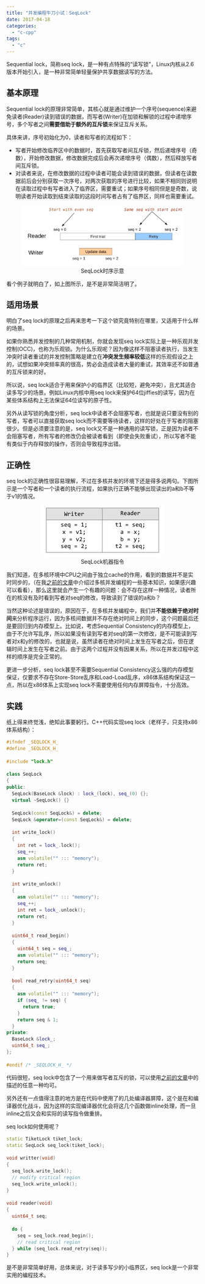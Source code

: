 ```yaml
---
title: "并发编程牛刀小试：SeqLock"
date: 2017-04-18
categories: 
  - "c-cpp"
tags: 
  - "c"
---
```


Sequential lock，简称seq lock，是一种有点特殊的“读写锁”，Linux内核从2.6版本开始引入，是一种非常简单轻量保护共享数据读写的方法。

## 基本原理


Sequential lock的原理非常简单，其核心就是通过维护一个序号(sequence)来避免读者(Reader)读到错误的数据，而写者(Writer)在加锁和解锁的过程中递增序号，多个写者之间**需要借助于额外的互斥锁**来保证互斥关系。

具体来讲，序号初始化为0，读者和写者的流程如下：

- 写者开始修改临界区中的数据时，首先获取写者间互斥锁，然后递增序号（奇数），开始修改数据，修改数据完成后会再次递增序号（偶数），然后释放写者间互斥锁。
- 对读者来说，在修改数据的过程中读者可能会读到错误的数据，但读者在读数据前后会分别获取一次序号，对两次获取的序号进行比较，如果不相同则说明在读取过程中有写者进入了临界区，需要重试；如果序号相同但是是奇数，说明读者开始读取到结束读取的这段时间写者占有了临界区，同样也需要重试。

<figure style="text-align: center;">
  <img src="/assets/images/seqlock1.jpg" alt="SeqLock时序示意" />
  <figcaption>SeqLock时序示意</figcaption>
</figure>

看个例子就明白了，如上图所示，是不是非常简洁明了。

<!--more-->

## 适用场景


明白了seq lock的原理之后再来思考一下这个锁究竟特别在哪里，又适用于什么样的场景。

如果你熟悉并发控制的几种常用机制，你就会发现seq lock实际上是一种乐观并发控制(OCC)，也称为乐观锁。为什么乐观呢？因为像这样不阻塞读者执行，当发生冲突时读者重试的并发控制策略是建立在**冲突发生频率较低**这样的乐观假设之上的，试想如果冲突频率真的很高，势必会造成读者大量的重试，其效率还不如普通的互斥锁来的好。

所以说，seq lock适合于用来保护小的临界区（比较短，避免冲突），且尤其适合读多写少的场景。例如Linux内核中用seq lock来保护64位jiffies的读写，因为在某些体系结构上无法保证64位读写的原子性。

另外从读写锁的角度分析，seq lock中读者不会阻塞写者，也就是说只要没有别的写者，写者可以直接获取seq lock而不需要等待读者，这样的好处在于写者的阻塞很少。但是必须要注意的是，seq lock又不是一种通用的读写锁，正是因为读者不会阻塞写者，所有写者的修改仍会被读者看到（即使会失败重试），所以写者不能有类似于内存释放的操作，否则会导致程序出错。

## 正确性


seq lock的正确性很容易理解，不过在多核并发的环境下还是得多说两句。下图所示是一个写者和一个读者的执行流程，如果执行正确不能够出现读出的a和b不等于v1的情况。

<figure style="text-align: center;">
  <img src="/assets/images/seqlock.png" alt="SeqLock机器指令" />
  <figcaption>SeqLock机器指令</figcaption>
</figure>

我们知道，在多核环境中CPU之间由于独立cache的作用，看到的数据并不是实时同步的，（在我[之前的文章](/2016/10/cache-coherence-sequential-consistency-and-memory-barrier/)中介绍过多核并发编程的一些基本知识，如果感兴趣可以看看），那么这里就会产生一个有趣的问题：会不存在这样一种情况，读者所在的核没有及时看到写者对seq的修改，导致读到了错误的a和b？

当然这种论述是错误的，原因在于，在多核并发编程中，我们并**不能依赖于绝对时间**来分析程序运行，因为多核间数据并不存在绝对时间上的同步，这个问题最后还是要回归到内存模型上。比如说，考虑Sequential Consistency的内存模型上，由于不允许写乱序，所以如果没有读到写者对seq的第一次修改，是不可能读到写者对x和y的修改的，也就是说，虽然读者在绝对时间上发生在写者之后，但在逻辑时间上发生在写者之前。由于这两个过程并没有因果关系，所以在并发过程中这样的顺序是完全正常的。

更进一步分析，seq lock甚至不需要Sequential Consistency这么强的内存模型保证，仅要求不存在Store-Store乱序和Load-Load乱序，x86体系结构保证这一点，所以在x86体系上实现seq lock不需要使用任何内存屏障指令，十分高效。

## 实践


纸上得来终觉浅，绝知此事要躬行。C++代码实现seq lock（老样子，只支持x86体系结构）：

```cpp
#ifndef _SEQLOCK_H_
#define _SEQLOCK_H_

#include "lock.h"

class SeqLock
{
public:
  SeqLock(BaseLock &lock) : lock_(lock), seq_(0) {};
  virtual ~SeqLock() {}

  SeqLock(const SeqLock&) = delete;
  SeqLock &operator=(const SeqLock&) = delete;

  int write_lock()
  {
    int ret = lock_.lock();
    seq_++;
    asm volatile("" ::: "memory");
    return ret;
  }

  int write_unlock()
  {
    asm volatile("" ::: "memory");
    seq_++;
    int ret = lock_.unlock();
    return ret;
  }

  uint64_t read_begin()
  {
    uint64_t seq = seq_;
    asm volatile("" ::: "memory");
    return seq;
  }

  bool read_retry(uint64_t seq)
  {
    asm volatile("" ::: "memory");
    if (seq_ != seq) {
      return true;
    }
    return seq & 1;
  }
private:
  BaseLock &lock_;
  uint64_t seq_;
};

#endif /* _SEQLOCK_H_ */
```

代码很短，seq lock中包含了一个用来做写者互斥的锁，可以使用[之前的文章](/2017/01/用户态同步之自旋锁/)中的描述的任意一种均可。

另外还有一点值得注意的地方是在代码中使用了的几处编译器屏障，这个是在和编译器优化战斗，因为这样的实现编译器优化会将这几个函数做inline处理，而一旦inline之后又会和实际的读写指令做重排。

seq lock如何使用呢？

```cpp
static TiketLock tiket_lock;
static SeqLock seq_lock(tiket_lock);

void writter(void)
{
  seq_lock.write_lock();
  // modify critical region
  seq_lock.write_unlock();
}

void reader(void)
{
  uint64_t seq;

  do {
    seq = seq_lock.read_begin();
    // read critical region
  } while (seq_lock.read_retry(seq));
}

```

是不是非常简单好用，总体来说，对于读多写少的小临界区，seq lock是一个非常实用的编程技术。
